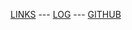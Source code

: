 [LINKS]() ---
[LOG](https://github.com/DaveTobing/os222/blob/3e08422231965cc644241b261e2415c27fe8df73/TXT/mylog.txt) ---
[GITHUB](https://github.com/DaveTobing/os222)
